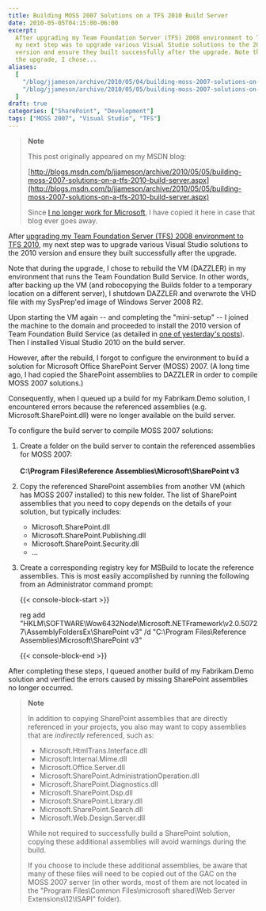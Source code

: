 ```yaml
---
title: Building MOSS 2007 Solutions on a TFS 2010 Build Server
date: 2010-05-05T04:15:00-06:00
excerpt:
  After upgrading my Team Foundation Server (TFS) 2008 environment to TFS 2010 ,
  my next step was to upgrade various Visual Studio solutions to the 2010
  version and ensure they built successfully after the upgrade. Note that during
  the upgrade, I chose...
aliases:
  [
    "/blog/jjameson/archive/2010/05/04/building-moss-2007-solutions-on-a-tfs-2010-build-server.aspx",
    "/blog/jjameson/archive/2010/05/05/building-moss-2007-solutions-on-a-tfs-2010-build-server.aspx",
  ]
draft: true
categories: ["SharePoint", "Development"]
tags: ["MOSS 2007", "Visual Studio", "TFS"]
---
```


> **Note**
>
> This post originally appeared on my MSDN blog:
>
> [http://blogs.msdn.com/b/jjameson/archive/2010/05/05/building-moss-2007-solutions-on-a-tfs-2010-build-server.aspx](http://blogs.msdn.com/b/jjameson/archive/2010/05/05/building-moss-2007-solutions-on-a-tfs-2010-build-server.aspx)
>
> Since
> [I no longer work for Microsoft](/blog/jjameson/2011/09/02/last-day-with-microsoft),
> I have copied it here in case that blog ever goes away.

After
[upgrading my Team Foundation Server (TFS) 2008 environment to TFS 2010](/blog/jjameson/2010/05/04/upgrade-team-foundation-server-2008-to-tfs-2010-and-sharepoint-server-2010-overview),
my next step was to upgrade various Visual Studio solutions to the 2010 version
and ensure they built successfully after the upgrade.

Note that during the upgrade, I chose to rebuild the VM (DAZZLER) in my
environment that runs the Team Foundation Build Service. In other words, after
backing up the VM (and robocopying the Builds folder to a temporary location on
a different server), I shutdown DAZZLER and overwrote the VHD file with my
SysPrep'ed image of Windows Server 2008 R2.

Upon starting the VM again -- and completing the "mini-setup" -- I joined the
machine to the domain and proceeded to install the 2010 version of Team
Foundation Build Service (as detailed in
[one of yesterday's posts](/blog/jjameson/2010/05/04/upgrade-team-foundation-server-2008-to-tfs-2010-and-sharepoint-server-2010)).
Then I installed Visual Studio 2010 on the build server.

However, after the rebuild, I forgot to configure the environment to build a
solution for Microsoft Office SharePoint Server (MOSS) 2007. (A long time ago, I
had copied the SharePoint assemblies to DAZZLER in order to compile MOSS 2007
solutions.)

Consequently, when I queued up a build for my Fabrikam.Demo solution, I
encountered errors because the referenced assemblies (e.g.
Microsoft.SharePoint.dll) were no longer available on the build server.

To configure the build server to compile MOSS 2007 solutions:

1. Create a folder on the build server to contain the referenced assemblies for
   MOSS 2007:\
   \
   **C:\Program Files\Reference Assemblies\Microsoft\SharePoint v3**

2. Copy the referenced SharePoint assemblies from another VM (which has MOSS
   2007 installed) to this new folder. The list of SharePoint assemblies that
   you need to copy depends on the details of your solution, but typically
   includes:
   
   - Microsoft.SharePoint.dll
   - Microsoft.SharePoint.Publishing.dll
   - Microsoft.SharePoint.Security.dll
   - ...

3. Create a corresponding registry key for MSBuild to locate the reference
   assemblies. This is most easily accomplished by running the following from an
   Administrator command prompt:
   
   {{< console-block-start >}}
   
   reg add
   "HKLM\SOFTWARE\Wow6432Node\Microsoft\.NETFramework\v2.0.50727\AssemblyFoldersEx\SharePoint
   v3" /d "C:\Program Files\Reference Assemblies\Microsoft\SharePoint v3"
   
   {{< console-block-end >}}

After completing these steps, I queued another build of my Fabrikam.Demo
solution and verified the errors caused by missing SharePoint assemblies no
longer occurred.

> **Note**
>
> In addition to copying SharePoint assemblies that are directly referenced in
> your projects, you also may want to copy assemblies that are *indirectly*
> referenced, such as:
>
> - Microsoft.HtmlTrans.Interface.dll
> - Microsoft.Internal.Mime.dll
> - Microsoft.Office.Server.dll
> - Microsoft.SharePoint.AdministrationOperation.dll
> - Microsoft.SharePoint.Diagnostics.dll
> - Microsoft.SharePoint.Dsp.dll
> - Microsoft.SharePoint.Library.dll
> - Microsoft.SharePoint.Search.dll
> - Microsoft.Web.Design.Server.dll
>
> While not required to successfully build a SharePoint solution, copying these
> additional assemblies will avoid warnings during the build.
>
> If you choose to include these additional assemblies, be aware that many of
> these files will need to be copied out of the GAC on the MOSS 2007 server (in
> other words, most of them are not located in the "Program Files\Common
> Files\microsoft shared\Web Server Extensions\12\ISAPI" folder).
